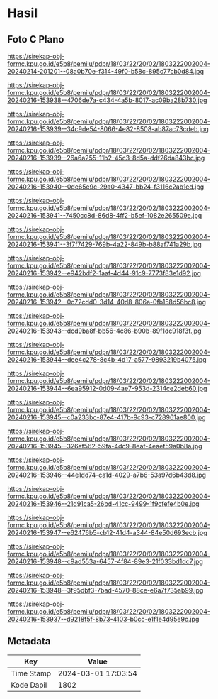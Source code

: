 # Hasil

## Foto C Plano

https://sirekap-obj-formc.kpu.go.id/e5b8/pemilu/pdpr/18/03/22/20/02/1803222002004-20240214-201201--08a0b70e-f314-49f0-b58c-895c77cb0d84.jpg

https://sirekap-obj-formc.kpu.go.id/e5b8/pemilu/pdpr/18/03/22/20/02/1803222002004-20240216-153938--4706de7a-c434-4a5b-8017-ac09ba28b730.jpg

https://sirekap-obj-formc.kpu.go.id/e5b8/pemilu/pdpr/18/03/22/20/02/1803222002004-20240216-153939--34c9de54-8066-4e82-8508-ab87ac73cdeb.jpg

https://sirekap-obj-formc.kpu.go.id/e5b8/pemilu/pdpr/18/03/22/20/02/1803222002004-20240216-153939--26a6a255-11b2-45c3-8d5a-ddf26da843bc.jpg

https://sirekap-obj-formc.kpu.go.id/e5b8/pemilu/pdpr/18/03/22/20/02/1803222002004-20240216-153940--0de65e9c-29a0-4347-bb24-f3116c2ab1ed.jpg

https://sirekap-obj-formc.kpu.go.id/e5b8/pemilu/pdpr/18/03/22/20/02/1803222002004-20240216-153941--7450cc8d-86d8-4ff2-b5ef-1082e265509e.jpg

https://sirekap-obj-formc.kpu.go.id/e5b8/pemilu/pdpr/18/03/22/20/02/1803222002004-20240216-153941--3f7f7429-769b-4a22-849b-b88af741a29b.jpg

https://sirekap-obj-formc.kpu.go.id/e5b8/pemilu/pdpr/18/03/22/20/02/1803222002004-20240216-153942--e942bdf2-1aaf-4d44-91c9-7773f83e1d92.jpg

https://sirekap-obj-formc.kpu.go.id/e5b8/pemilu/pdpr/18/03/22/20/02/1803222002004-20240216-153942--0c72cdd0-3d14-40d8-806a-0fb158d56bc8.jpg

https://sirekap-obj-formc.kpu.go.id/e5b8/pemilu/pdpr/18/03/22/20/02/1803222002004-20240216-153943--dcd9ba8f-bb56-4c86-b90b-89f1dc918f3f.jpg

https://sirekap-obj-formc.kpu.go.id/e5b8/pemilu/pdpr/18/03/22/20/02/1803222002004-20240216-153944--dee4c278-8c4b-4d17-a577-9893219b4075.jpg

https://sirekap-obj-formc.kpu.go.id/e5b8/pemilu/pdpr/18/03/22/20/02/1803222002004-20240216-153944--6ea95912-0d09-4ae7-953d-2314ce2deb60.jpg

https://sirekap-obj-formc.kpu.go.id/e5b8/pemilu/pdpr/18/03/22/20/02/1803222002004-20240216-153945--c0a233bc-87e4-417b-9c93-c728961ae800.jpg

https://sirekap-obj-formc.kpu.go.id/e5b8/pemilu/pdpr/18/03/22/20/02/1803222002004-20240216-153945--326af562-59fa-4dc9-8eaf-4eaef59a0b8a.jpg

https://sirekap-obj-formc.kpu.go.id/e5b8/pemilu/pdpr/18/03/22/20/02/1803222002004-20240216-153946--44e1dd74-ca1d-4029-a7b6-53a97d6b43d8.jpg

https://sirekap-obj-formc.kpu.go.id/e5b8/pemilu/pdpr/18/03/22/20/02/1803222002004-20240216-153946--21d91ca5-26bd-41cc-9499-1f9cfefe4b0e.jpg

https://sirekap-obj-formc.kpu.go.id/e5b8/pemilu/pdpr/18/03/22/20/02/1803222002004-20240216-153947--e62476b5-cb12-41d4-a344-84e50d693ecb.jpg

https://sirekap-obj-formc.kpu.go.id/e5b8/pemilu/pdpr/18/03/22/20/02/1803222002004-20240216-153948--c9ad553a-6457-4f84-89e3-21f033bd1dc7.jpg

https://sirekap-obj-formc.kpu.go.id/e5b8/pemilu/pdpr/18/03/22/20/02/1803222002004-20240216-153948--3f95dbf3-7bad-4570-88ce-e6a7f735ab99.jpg

https://sirekap-obj-formc.kpu.go.id/e5b8/pemilu/pdpr/18/03/22/20/02/1803222002004-20240216-153937--d9218f5f-8b73-4103-b0cc-e1f1e4d95e9c.jpg


## Metadata

| Key        | Value               |
| ---------- | ------------------- |
| Time Stamp | 2024-03-01 17:03:54 |
| Kode Dapil | 1802                |



